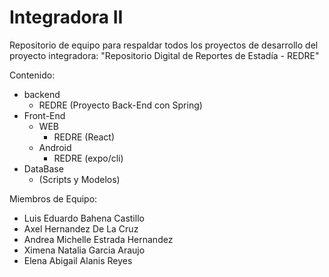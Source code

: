 # Integradora II

Repositorio de equipo para respaldar todos los proyectos de desarrollo del proyecto integradora:
"Repositorio Digital de Reportes de Estadía - REDRE"

Contenido:
- backend
  - REDRE (Proyecto Back-End con Spring)
- Front-End
  - WEB
    - REDRE (React)
  - Android
    - REDRE (expo/cli)
- DataBase
  - (Scripts y Modelos)

Miembros de Equipo:
- Luis Eduardo Bahena Castillo
- Axel Hernandez De La Cruz
- Andrea Michelle Estrada Hernandez
- Ximena Natalia Garcia Araujo
- Elena Abigail Alanis Reyes
